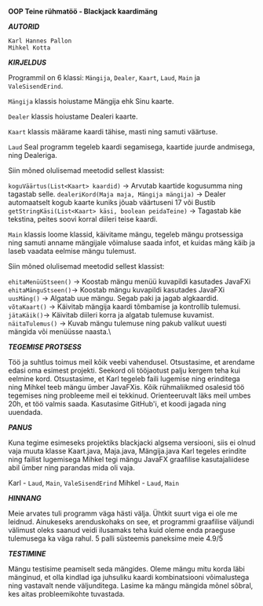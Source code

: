 **OOP Teine rühmatöö - Blackjack kaardimäng**

***AUTORID***

`Karl Hannes Pallon`\
`Mihkel Kotta`

***KIRJELDUS***

Programmil on 6 klassi: `Mängija`, `Dealer`, `Kaart`, `Laud`, `Main` ja `ValeSisendErind`.

`Mängija` klassis hoiustame Mängija ehk Sinu kaarte.

`Dealer` klassis hoiustame Dealeri kaarte.

`Kaart` klassis määrame kaardi tähise, masti ning samuti väärtuse.

`Laud` Seal programm tegeleb kaardi segamisega, kaartide juurde andmisega, ning Dealeriga.

Siin mõned olulisemad meetodid sellest klassist:

`koguVäärtus(List<Kaart> kaardid)` -> Arvutab kaartide kogusumma ning tagastab selle.
`dealeriKord(Maja maja, Mängija mängija)` -> Dealer automaatselt kogub kaarte kuniks jõuab väärtuseni 17 või Bustib
`getStringKäsi(List<Kaart> käsi, boolean peidaTeine)` -> Tagastab käe tekstina, peites soovi korral diileri teise kaardi.

`Main` klassis loome klassid, käivitame mängu, tegeleb mängu protsessiga ning samuti anname mängijale võimaluse saada infot, et kuidas mäng käib ja laseb vaadata eelmise mängu tulemust.

Siin mõned olulisemad meetodid sellest klassist:

`ehitaMenüüStseen()` -> Koostab mängu menüü kuvapildi kasutades JavaFXi\
`ehitaMänguStseen()`-> Koostab mängu kuvapildi kasutades JavaFXi\
`uusMäng()` -> Algatab uue mängu. Segab paki ja jagab algkaardid.\
`võtaKaart()` -> Käivitab mängija kaardi tõmbamise ja kontrollib tulemusi.\
`jätaKäik()`-> Käivitab diileri korra ja algatab tulemuse kuvamist.\
`näitaTulemus()` -> Kuvab mängu tulemuse ning pakub valikut uuesti mängida või menüüsse naasta.\

***TEGEMISE PROTSESS***

Töö ja suhtlus toimus meil kõik veebi vahendusel. Otsustasime, et arendame edasi oma esimest projekti.
Seekord oli tööjaotust palju kergem teha kui eelmine kord. Otsustasime, et Karl tegeleb faili lugemise ning erinditega ning Mihkel teeb mängu ümber JavaFXis.
Kõik rühmaliikmed osalesid töö tegemises ning probleeme meil ei tekkinud. Orienteeruvalt läks meil umbes 20h, et töö valmis saada. Kasutasime GitHub'i, et koodi jagada ning uuendada.

***PANUS***

Kuna tegime esimeseks projektiks blackjacki algsema versiooni, siis ei olnud vaja muuta klasse Kaart.java, Maja.java, Mängija.java
Karl tegeles erindite ning failist lugemisega
Mihkel tegi mängu JavaFX graafilise kasutajaliidese abil ümber ning parandas mida oli vaja.

Karl - `Laud`, `Main`, `ValeSisendErind`
Mihkel - `Laud`, `Main`

***HINNANG***

Meie arvates tuli programm väga hästi välja. Ühtkit suurt viga ei ole me leidnud. 
Ainukeseks arenduskohaks on see, et programmi graafilise väljundi välimust oleks saanud veidi ilusamaks teha kuid oleme enda praeguse tulemusega ka väga rahul.
5 palli süsteemis paneksime meie 4.9/5

***TESTIMINE***

Mängu testisime peamiselt seda mängides.
Oleme mängu mitu korda läbi mänginud, et olla kindlad iga juhsuliku kaardi kombinatsiooni võimalustega ning vastavalt nende väljunditega.
Lasime ka mängu mängida mõnel sõbral, kes aitas probleemikohte tuvastada.
